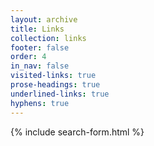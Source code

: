 ```yaml
---
layout: archive
title: Links
collection: links
footer: false
order: 4
in_nav: false
visited-links: true
prose-headings: true
underlined-links: true
hyphens: true
---
```


{% include search-form.html %}
